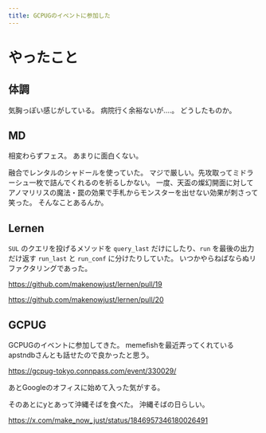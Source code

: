 ```yaml
---
title: GCPUGのイベントに参加した
---
```


# やったこと

## 体調

気胸っぽい感じがしている。
病院行く余裕ないが‥‥。
どうしたものか。

## MD

相変わらずフェス。
あまりに面白くない。

融合でレンタルのシャドールを使っていた。
マジで厳しい。先攻取ってミドラーシュ一枚で詰んでくれるのを祈るしかない。
一度、天盃の燦幻開面に対してアノマリリスの魔法・罠の効果で手札からモンスターを出せない効果が刺さって笑った。
そんなことあるんか。

## Lernen

`SUL` のクエリを投げるメソッドを `query_last` だけにしたり、`run` を最後の出力だけ返す `run_last` と `run_conf` に分けたりしていた。
いつかやらねばならぬリファクタリングであった。

<https://github.com/makenowjust/lernen/pull/19>

<https://github.com/makenowjust/lernen/pull/20>

## GCPUG

GCPUGのイベントに参加してきた。
memefishを最近弄ってくれているapstndbさんとも話せたので良かったと思う。

<https://gcpug-tokyo.connpass.com/event/330029/>

あとGoogleのオフィスに始めて入った気がする。

そのあとにyとあって沖縄そばを食べた。
沖縄そばの日らしい。

<https://x.com/make_now_just/status/1846957346180026491>
